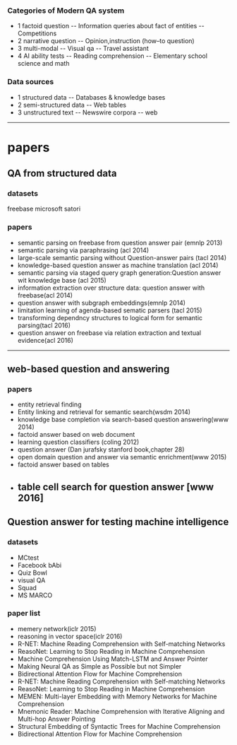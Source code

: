 ### Categories of Modern QA system

- 1 factoid question
 -- Information queries about fact of entities
 -- Competitions
- 2 narrative question
 -- Opinion,instruction (how–to question)
- 3 multi-modal
-- Visual qa
-- Travel assistant
- 4 AI ability tests
 -- Reading comprehension
 -- Elementary school science and math
 
### Data sources
- 1 structured data
 -- Databases & knowledge bases
- 2 semi-structured data
 -- Web tables
- 3 unstructured text
 -- Newswire corpora
 -- web
 ---
# papers
##  QA from structured data
### datasets
freebase
microsoft satori
### papers
- semantic parsing on freebase  from question answer pair (emnlp 2013)
- semantic parsing via paraphrasing (acl 2014)
- large-scale semantic parsing without Question-answer pairs (tacl 2014)
- knowledge-based question answer as machine translation (acl 2014)
- semantic parsing via staged query graph generation:Question answer wit knowledge base (acl 2015)
- information extraction over structure data: question answer with freebase(acl 2014)
- question answer with subgraph embeddings(emnlp 2014)
- limitation learning of agenda-based sematic parsers (tacl 2015)
- transforming dependncy structures to logical form for semantic parsing(tacl 2016)
- question answer on freebase via relation extraction and textual evidence(acl 2016)
 ---
## web-based question and answering 
### papers
- entity retrieval finding
- Entity linking and retrieval for semantic search(wsdm 2014)
- knowledge base completion via search-based question answering(www 2014)
- factoid answer based on web document
- learning question classifiers (coling 2012)
- question answer (Dan jurafsky  stanford book,chapter 28) 
- open domain question and answer via semantic enrichment(www 2015)
- factoid answer based on tables
- table cell search for question answer [www 2016]
  ---
## Question answer for testing machine intelligence
### datasets
- MCtest
- Facebook bAbi
- Quiz Bowl
- visual QA
- Squad
- MS MARCO
### paper list
- memery network(iclr 2015)
- reasoning in vector space(iclr 2016)
- R-NET: Machine Reading Comprehension with Self-matching Networks 
- ReasoNet: Learning to Stop Reading in Machine Comprehension
- Machine Comprehension Using Match-LSTM and Answer Pointer
- Making Neural QA as Simple as Possible but not Simpler	
- Bidirectional Attention Flow for Machine Comprehension
- R-NET: Machine Reading Comprehension with Self-matching Networks 
- ReasoNet: Learning to Stop Reading in Machine Comprehension
- MEMEN: Multi-layer Embedding with Memory Networks for Machine Comprehension
- Mnemonic Reader: Machine Comprehension with Iterative Aligning and Multi-hop Answer Pointing
- Structural Embedding of Syntactic Trees for Machine Comprehension
- Bidirectional Attention Flow for Machine Comprehension



